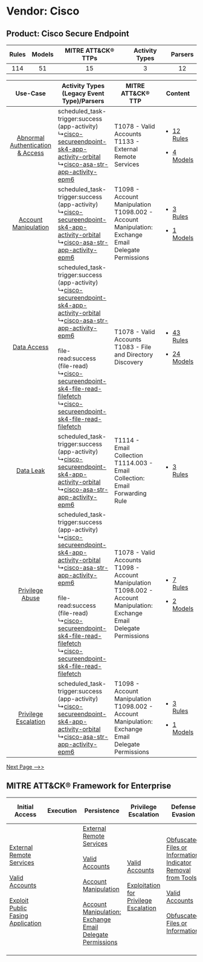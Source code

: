 Vendor: Cisco
=============
Product: Cisco Secure Endpoint
------------------------------
| Rules | Models | MITRE ATT&CK® TTPs | Activity Types | Parsers |
|:-----:|:------:|:------------------:|:--------------:|:-------:|
|  114  |   51   |         15         |       3        |   12    |

|    Use-Case    | Activity Types (Legacy Event Type)/Parsers    | MITRE ATT&CK® TTP    | Content    |
|:----:| ---- | ---- | ---- |
| [Abnormal Authentication & Access](../../../UseCases/uc_abnormal_authentication_&_access.md) |  scheduled_task-trigger:success (app-activity)<br> ↳[cisco-secureendpoint-sk4-app-activity-orbital](Ps/pC_ciscosecureendpointsk4appactivityorbital.md)<br> ↳[cisco-asa-str-app-activity-epm6](Ps/pC_ciscoasastrappactivityepm6.md)<br>    | T1078 - Valid Accounts<br>T1133 - External Remote Services<br>    | [<ul><li>12 Rules</li></ul><ul><li>4 Models</li></ul>](RM/r_m_cisco_cisco_secure_endpoint_Abnormal_Authentication_&_Access.md) |
|    [Account Manipulation](../../../UseCases/uc_account_manipulation.md)    |  scheduled_task-trigger:success (app-activity)<br> ↳[cisco-secureendpoint-sk4-app-activity-orbital](Ps/pC_ciscosecureendpointsk4appactivityorbital.md)<br> ↳[cisco-asa-str-app-activity-epm6](Ps/pC_ciscoasastrappactivityepm6.md)<br>    | T1098 - Account Manipulation<br>T1098.002 - Account Manipulation: Exchange Email Delegate Permissions<br>    | [<ul><li>3 Rules</li></ul><ul><li>1 Models</li></ul>](RM/r_m_cisco_cisco_secure_endpoint_Account_Manipulation.md)    |
|    [Data Access](../../../UseCases/uc_data_access.md)    |  scheduled_task-trigger:success (app-activity)<br> ↳[cisco-secureendpoint-sk4-app-activity-orbital](Ps/pC_ciscosecureendpointsk4appactivityorbital.md)<br> ↳[cisco-asa-str-app-activity-epm6](Ps/pC_ciscoasastrappactivityepm6.md)<br><br> file-read:success (file-read)<br> ↳[cisco-secureendpoint-sk4-file-read-filefetch](Ps/pC_ciscosecureendpointsk4filereadfilefetch.md)<br> ↳[cisco-secureendpoint-sk4-file-read-filefetch](Ps/pC_ciscosecureendpointsk4filereadfilefetch.md)<br> | T1078 - Valid Accounts<br>T1083 - File and Directory Discovery<br>    | [<ul><li>43 Rules</li></ul><ul><li>24 Models</li></ul>](RM/r_m_cisco_cisco_secure_endpoint_Data_Access.md)    |
|    [Data Leak](../../../UseCases/uc_data_leak.md)    |  scheduled_task-trigger:success (app-activity)<br> ↳[cisco-secureendpoint-sk4-app-activity-orbital](Ps/pC_ciscosecureendpointsk4appactivityorbital.md)<br> ↳[cisco-asa-str-app-activity-epm6](Ps/pC_ciscoasastrappactivityepm6.md)<br>    | T1114 - Email Collection<br>T1114.003 - Email Collection: Email Forwarding Rule<br>    | [<ul><li>3 Rules</li></ul>](RM/r_m_cisco_cisco_secure_endpoint_Data_Leak.md)    |
|    [Privilege Abuse](../../../UseCases/uc_privilege_abuse.md)    |  scheduled_task-trigger:success (app-activity)<br> ↳[cisco-secureendpoint-sk4-app-activity-orbital](Ps/pC_ciscosecureendpointsk4appactivityorbital.md)<br> ↳[cisco-asa-str-app-activity-epm6](Ps/pC_ciscoasastrappactivityepm6.md)<br><br> file-read:success (file-read)<br> ↳[cisco-secureendpoint-sk4-file-read-filefetch](Ps/pC_ciscosecureendpointsk4filereadfilefetch.md)<br> ↳[cisco-secureendpoint-sk4-file-read-filefetch](Ps/pC_ciscosecureendpointsk4filereadfilefetch.md)<br> | T1078 - Valid Accounts<br>T1098 - Account Manipulation<br>T1098.002 - Account Manipulation: Exchange Email Delegate Permissions<br> | [<ul><li>7 Rules</li></ul><ul><li>2 Models</li></ul>](RM/r_m_cisco_cisco_secure_endpoint_Privilege_Abuse.md)    |
|    [Privilege Escalation](../../../UseCases/uc_privilege_escalation.md)    |  scheduled_task-trigger:success (app-activity)<br> ↳[cisco-secureendpoint-sk4-app-activity-orbital](Ps/pC_ciscosecureendpointsk4appactivityorbital.md)<br> ↳[cisco-asa-str-app-activity-epm6](Ps/pC_ciscoasastrappactivityepm6.md)<br>    | T1098 - Account Manipulation<br>T1098.002 - Account Manipulation: Exchange Email Delegate Permissions<br>    | [<ul><li>3 Rules</li></ul><ul><li>1 Models</li></ul>](RM/r_m_cisco_cisco_secure_endpoint_Privilege_Escalation.md)    |
[Next Page -->>](2_ds_cisco_cisco_secure_endpoint.md)

MITRE ATT&CK® Framework for Enterprise
--------------------------------------
| Initial Access                                                                                                                                                                                                                         | Execution | Persistence                                                                                                                                                                                                                                                                                                                                 | Privilege Escalation                                                                                                                                          | Defense Evasion                                                                                                                                                                                                                                                               | Credential Access                                                          | Discovery                                                                         | Lateral Movement | Collection                                                                                                                                                            | Command and Control | Exfiltration | Impact |
| -------------------------------------------------------------------------------------------------------------------------------------------------------------------------------------------------------------------------------------- | --------- | ------------------------------------------------------------------------------------------------------------------------------------------------------------------------------------------------------------------------------------------------------------------------------------------------------------------------------------------- | ------------------------------------------------------------------------------------------------------------------------------------------------------------- | ----------------------------------------------------------------------------------------------------------------------------------------------------------------------------------------------------------------------------------------------------------------------------- | -------------------------------------------------------------------------- | --------------------------------------------------------------------------------- | ---------------- | --------------------------------------------------------------------------------------------------------------------------------------------------------------------- | ------------------- | ------------ | ------ |
| [External Remote Services](https://attack.mitre.org/techniques/T1133)<br><br>[Valid Accounts](https://attack.mitre.org/techniques/T1078)<br><br>[Exploit Public Fasing Application](https://attack.mitre.org/techniques/T1190)<br><br> |           | [External Remote Services](https://attack.mitre.org/techniques/T1133)<br><br>[Valid Accounts](https://attack.mitre.org/techniques/T1078)<br><br>[Account Manipulation](https://attack.mitre.org/techniques/T1098)<br><br>[Account Manipulation: Exchange Email Delegate Permissions](https://attack.mitre.org/techniques/T1098/002)<br><br> | [Valid Accounts](https://attack.mitre.org/techniques/T1078)<br><br>[Exploitation for Privilege Escalation](https://attack.mitre.org/techniques/T1068)<br><br> | [Obfuscated Files or Information: Indicator Removal from Tools](https://attack.mitre.org/techniques/T1027/005)<br><br>[Valid Accounts](https://attack.mitre.org/techniques/T1078)<br><br>[Obfuscated Files or Information](https://attack.mitre.org/techniques/T1027)<br><br> | [OS Credential Dumping](https://attack.mitre.org/techniques/T1003)<br><br> | [File and Directory Discovery](https://attack.mitre.org/techniques/T1083)<br><br> |                  | [Email Collection](https://attack.mitre.org/techniques/T1114)<br><br>[Email Collection: Email Forwarding Rule](https://attack.mitre.org/techniques/T1114/003)<br><br> |                     |              |        |